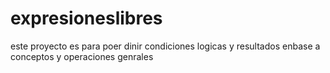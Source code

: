 expresioneslibres
=================

este proyecto es para poer dinir condiciones logicas y resultados enbase a conceptos y operaciones genrales
